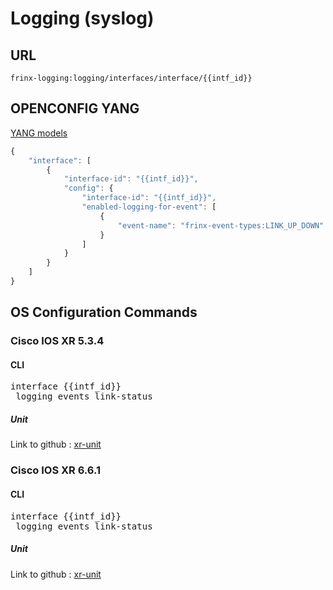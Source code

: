 # Logging (syslog)

## URL

```
frinx-logging:logging/interfaces/interface/{{intf_id}}
```

## OPENCONFIG YANG

[YANG models](https://github.com/FRINXio/openconfig/tree/master/logging/src/main/yang)

```javascript
{
    "interface": [
        {
            "interface-id": "{{intf_id}}",
            "config": {
                "interface-id": "{{intf_id}}",
                "enabled-logging-for-event": [
                    {
                        "event-name": "frinx-event-types:LINK_UP_DOWN"
                    }
                ]
            }
        }
    ]
}
```

## OS Configuration Commands

### Cisco IOS XR 5.3.4

#### CLI

<pre>
interface {{intf_id}}
 logging events link-status
</pre>

##### Unit

Link to github : [xr-unit](https://github.com/FRINXio/cli-units/tree/master/ios-xr/logging)

### Cisco IOS XR 6.6.1

#### CLI

<pre>
interface {{intf_id}}
 logging events link-status
</pre>

##### Unit

Link to github : [xr-unit](https://github.com/FRINXio/unitopo-units/tree/master/xr/xr-7-logging)
